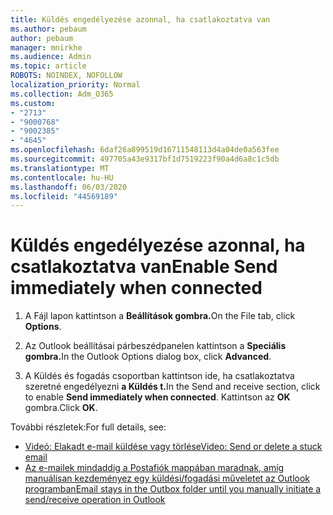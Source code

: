 ```yaml
---
title: Küldés engedélyezése azonnal, ha csatlakoztatva van
ms.author: pebaum
author: pebaum
manager: mnirkhe
ms.audience: Admin
ms.topic: article
ROBOTS: NOINDEX, NOFOLLOW
localization_priority: Normal
ms.collection: Adm_O365
ms.custom:
- "2713"
- "9000768"
- "9002385"
- "4645"
ms.openlocfilehash: 6daf26a899519d16711548113d4a04de0a563fee
ms.sourcegitcommit: 497705a43e9317bf1d7519223f90a4d6a8c1c5db
ms.translationtype: MT
ms.contentlocale: hu-HU
ms.lasthandoff: 06/03/2020
ms.locfileid: "44569189"
---
```

# <a name="enable-send-immediately-when-connected"></a><span data-ttu-id="57765-102">Küldés engedélyezése azonnal, ha csatlakoztatva van</span><span class="sxs-lookup"><span data-stu-id="57765-102">Enable Send immediately when connected</span></span>
 
1. <span data-ttu-id="57765-103">A Fájl lapon kattintson a **Beállítások gombra.**</span><span class="sxs-lookup"><span data-stu-id="57765-103">On the File tab, click **Options**.</span></span>

2. <span data-ttu-id="57765-104">Az Outlook beállításai párbeszédpanelen kattintson a **Speciális gombra.**</span><span class="sxs-lookup"><span data-stu-id="57765-104">In the Outlook Options dialog box, click **Advanced**.</span></span>

3. <span data-ttu-id="57765-105">A Küldés és fogadás csoportban kattintson ide, ha csatlakoztatva szeretné engedélyezni **a Küldés t.**</span><span class="sxs-lookup"><span data-stu-id="57765-105">In the Send and receive section, click to enable **Send immediately when connected**.</span></span> <span data-ttu-id="57765-106">Kattintson az **OK** gombra.</span><span class="sxs-lookup"><span data-stu-id="57765-106">Click **OK**.</span></span>

<span data-ttu-id="57765-107">További részletek:</span><span class="sxs-lookup"><span data-stu-id="57765-107">For full details, see:</span></span>
- [<span data-ttu-id="57765-108">Videó: Elakadt e-mail küldése vagy törlése</span><span class="sxs-lookup"><span data-stu-id="57765-108">Video: Send or delete a stuck email</span></span>](https://support.office.com/article/Video-Send-or-delete-an-email-stuck-in-your-outbox-26d5d34a-4e5f-444a-a9e8-44db04a94dec) 
- [<span data-ttu-id="57765-109">Az e-mailek mindaddig a Postafiók mappában maradnak, amíg manuálisan kezdeményez egy küldési/fogadási műveletet az Outlook programban</span><span class="sxs-lookup"><span data-stu-id="57765-109">Email stays in the Outbox folder until you manually initiate a send/receive operation in Outlook</span></span>](https://support.microsoft.com/help/2797572/email-stays-in-the-outbox-folder-until-you-manually-initiate-a-send-re)
